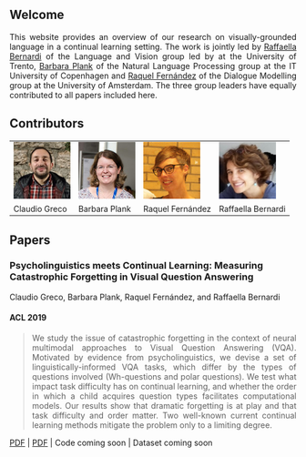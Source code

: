 ## Welcome

<div style="text-align: justify">
    This website provides an overview of our research on visually-grounded language in a continual learning setting. The work is jointly led by <a href="http://disi.unitn.it/~bernardi/">Raffaella Bernardi</a> of the Language and Vision group led by at the University of Trento, <a href="https://bplank.github.io/">Barbara Plank</a> of the Natural Language Processing group at the IT University of Copenhagen and <a href="https://staff.fnwi.uva.nl/r.fernandezrovira/">Raquel Fernández</a> of the Dialogue Modelling group at the University of Amsterdam. The three group leaders have equally contributed to all papers included here.
</div>


## Contributors

<table id='contributor-table'>
  <tr>
    <td>
      <img class="headshots" src='images/claudio.jpg' alt='Claudio Greco'>
    </td>
    <td>
      <img class="headshots" src='images/barbara.jpg' alt='Barbara Plank'>
    </td>
    <td>
      <img class="headshots" src='images/raquel.jpg' alt='Raquel Fern&aacute;ndez'>
    </td>
    <td>
      <img class="headshots" src='images/raffa.jpg' alt='Raffaella Bernardi'>
    </td>
  </tr>
  <tr>
    <td>
      <div class='names'>Claudio Greco</div>
    </td>
    <td>
      <div class='names'>Barbara Plank</div>
    </td>
    <td>
      <div class='names'>Raquel Fern&aacute;ndez</div>
    </td>
    <td>
      <div class='names'>Raffaella Bernardi</div>
    </td>
  </tr>
</table>

## Papers

### Psycholinguistics meets Continual Learning: Measuring Catastrophic Forgetting in Visual Question Answering
Claudio Greco, Barbara Plank, Raquel Fern&aacute;ndez, and Raffaella Bernardi
#### ACL 2019
<blockquote>
    <div style="text-align: justify">
        We study the issue of catastrophic forgetting in the context of neural multimodal approaches to Visual Question Answering (VQA). Motivated by evidence from psycholinguistics, we devise a set of linguistically-informed VQA tasks, which differ by the types of questions involved (Wh-questions and polar questions). We test what impact task difficulty has on continual learning, and whether the order in which a child acquires question types facilitates computational models. Our results show that dramatic forgetting is at play and that task difficulty and order matter. Two well-known current continual learning methods mitigate the problem only to a limiting degree.
    </div>
</blockquote>

[PDF](works/psycholinguistics_meets_catastrophic_forgetting/paper.pdf) | [PDF](works/psycholinguistics_meets_catastrophic_forgetting/supplementary.pdf) | Code coming soon | Dataset coming soon
